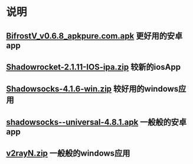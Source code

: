 # 说明
## [BifrostV_v0.6.8_apkpure.com.apk](https://github.com/freeeeeedom/CommonPackage/blob/master/BifrostV_v0.6.8_apkpure.com.apk?raw=true) 更好用的安卓app
## [Shadowrocket-2.1.11-IOS-ipa.zip](https://github.com/freeeeeedom/CommonPackage/blob/master/Shadowrocket-2.1.11-IOS-ipa.zip?raw=true) 较新的iosApp
## [Shadowsocks-4.1.6-win.zip](https://github.com/freeeeeedom/CommonPackage/blob/master/Shadowsocks-4.1.6-win.zip?raw=true) 较好用的windows应用
## [shadowsocks--universal-4.8.1.apk](https://github.com/freeeeeedom/CommonPackage/blob/master/shadowsocks--universal-4.8.1.apk?raw=true) 一般般的安卓app
## [v2rayN.zip](https://github.com/freeeeeedom/CommonPackage/blob/master/v2rayN.zip?raw=true) 一般般的windows应用